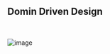 ## Domin Driven Design

<br>

![image](https://user-images.githubusercontent.com/12099889/144759420-fba56bc7-2019-46b7-b91f-c3da787a6580.png)

<br>


